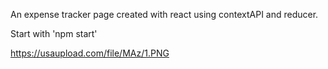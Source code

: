 An expense tracker page created with react using contextAPI and reducer.

Start with 'npm start'

https://usaupload.com/file/MAz/1.PNG
